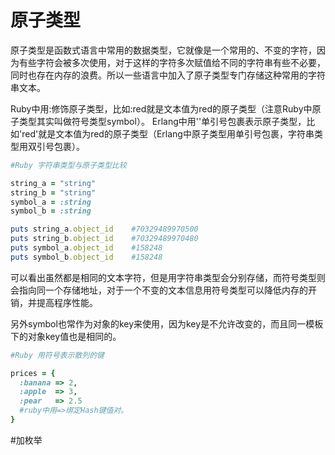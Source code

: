 # 原子类型

原子类型是函数式语言中常用的数据类型，它就像是一个常用的、不变的字符，因为有些字符会被多次使用，对于这样的字符多次赋值给不同的字符串有些不必要，同时也存在内存的浪费。所以一些语言中加入了原子类型专门存储这种常用的字符串文本。

Ruby中用:修饰原子类型，比如:red就是文本值为red的原子类型（注意Ruby中原子类型其实叫做符号类型symbol）。
Erlang中用''单引号包裹表示原子类型，比如'red'就是文本值为red的原子类型（Erlang中原子类型用单引号包裹，字符串类型用双引号包裹）。

```ruby
#Ruby 字符串类型与原子类型比较

string_a = "string"
string_b = "string"
symbol_a = :string
symbol_b = :string

puts string_a.object_id    #70329489970500
puts string_b.object_id    #70329489970480
puts symbol_a.object_id    #158248
puts symbol_b.object_id    #158248
```
可以看出虽然都是相同的文本字符，但是用字符串类型会分别存储，而符号类型则会指向同一个存储地址，对于一个不变的文本信息用符号类型可以降低内存的开销，并提高程序性能。

另外symbol也常作为对象的key来使用，因为key是不允许改变的，而且同一模板下的对象key值也是相同的。
```ruby
#Ruby 用符号表示散列的键

prices = {
  :banana => 2,
  :apple  => 3,
  :pear   => 2.5
  #ruby中用=>绑定Hash键值对。
}
```
#加枚举
